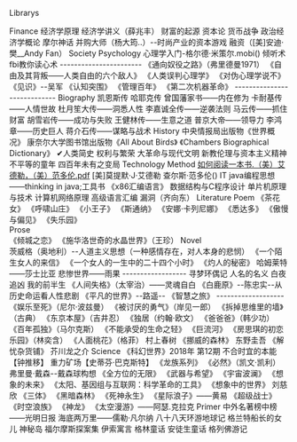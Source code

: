 Librarys

Finance
	经济学原理
	经济学讲义（薛兆丰）
	财富的起源
	资本论
	货币战争
	政治经济学概论
	摩尔神话
	并购大师（杨大筠..）--时尚产业的资本游戏
	融资（[美]安迪·樊__Andy Fan）
Society
	Psychology
		心理学入门-格尔德·米策尔.mobi()
		倾听术
		fbi教你读心术
	-----------------------
	《通向奴役之路》（弗里德曼1971）
	《自由及其背叛——人类自由的六个敌人》
	《人类误判心理学》
	《对伪心理学说不》
	《见识》--吴军
	《认知突围》
	《管理百年》
	《第二次机器革命》
	----------------------------
	Biography
		凯恩斯传
		哈耶克传
		曾国藩家书——内在修为
		卡耐基传——人情世故
		杜月笙大传——洞悉人性
		李嘉诚全传——逆袭法则
		马云传——抓住财富
		胡雪岩传——成功与失败
		王健林传——生意之道
		普京大帝——领导力
		李鸿章——历史巨人
		蒋介石传——谋略与战术
History
	中央情报局出版物《世界概况》
	康奈尔大学图书馆出版物《All About Birds》
	《Chambers Biographical Dictionary》
	✔人类简史
	权利与繁荣
	大革命与现代文明
	新教伦理与资本主义精神
	不平等的童年
	四百年未有之变局
Technology
	Method
		[如何阅读一本书.（美）艾德勒，（美）范多伦.pdf](2020.08~2020.xx)
		[美]莫提默·J·艾德勒 查尔斯·范多伦()
	IT
		java编程思想——thinking in java;工具书
		《x86汇编语言》
		数据结构与C程序设计
		单片机原理与技术
		计算机网络原理
		高级语言汇编
		漏洞（齐向东）
Literature
	Poem
		《茶花女》
		《呼啸山庄》
		《小王子》
		《斯通纳》
		《安娜·卡列尼娜》
		《悉达多》
		《傲慢与偏见》
		《失乐园》		
	Prose	
		《倾城之恋》
		《施华洛世奇的水晶世界》（王珍）
	Novel	
		茨威格（奥地利）--人道主义思想（一种感情存在，对人本身的悲悯）
			《一个陌生女人的来信》
			《一个女人的一生中的二十四个小时》
			《灼人的秘密》
		哈姆莱特——莎士比亚
		悲惨世界——雨果
		------------------
		寻梦环偶记
		人名的名义
		白夜追凶
		我的前半生
		《人间失格》（太宰治）——灵魂自白
		《白鹿原》--陈忠实--从历史命运看人性悲剧
		《平凡的世界》--路遥--
		《智慧之旅》
		-------------------
		《娱乐至死》（尼尔·波兹曼）
		《被讨厌的勇气》（岸见一郎）
		《拆掉思维里的墙》（古典）
		《东京本屋》（吉井忍）
		《独居（约翰·欧文）
		《爸爸爸》（韩少功）
		《百年孤独》（马尔克斯）
		《不能承受的生命之轻》
		《巨流河》
		《房思琪的初恋乐园》（林奕含）
		《人面桃花》（格菲）
		村上春树
			《挪威的森林》
		东野圭吾
			《解忧杂货铺》
		芥川龙之介
	Science
		《科幻世界》2018年 第12期
		不合时宜的本能【钟推移】
		重力矿场【史蒂芬·巴克斯特】
		《龙族系列》
		《必然》（凯文·凯利）
		弗里曼·戴森--戴森球构想
			《全方位的无限》
			《武器与希望》
			《宇宙波澜》
			《想象的未来》
			《太阳、基因组与互联网：科学革命的工具》
			《想象中的世界》
		刘慈欣
			《三体》
			《黑暗森林》
			《死神永生》
		《星际浪子》——黄易
		《超级战士》
		《时空浪族》
		《神龙》
		《太空漫游》——阿瑟.克拉克
	Primer
		中外名著榜中榜——光明日报
		海底两万里——儒勒·凡尔纳
		八十八天环游地球记
		格兰特船长的女儿
		神秘岛
		福尔摩斯探案集
		伊索寓言
		格林童话
		安徒生童话
		格列佛游记


